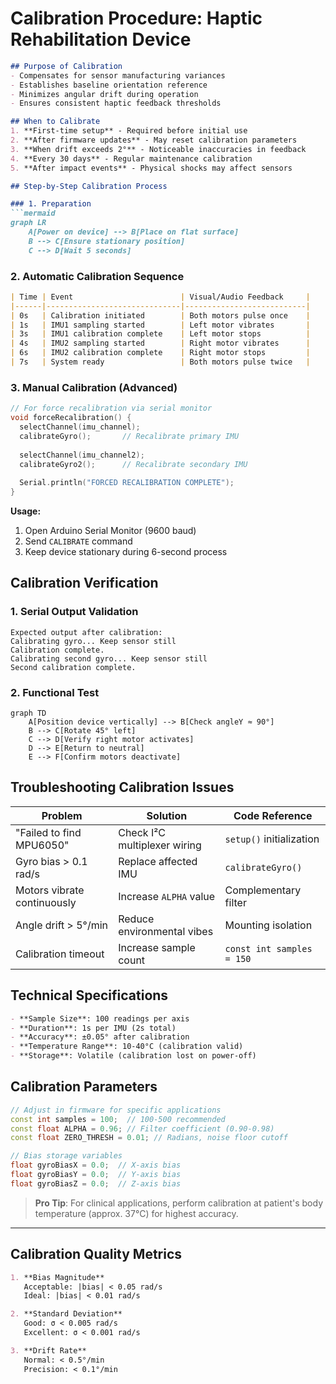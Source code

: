 # Calibration Procedure: Haptic Rehabilitation Device

```markdown
## Purpose of Calibration
- Compensates for sensor manufacturing variances
- Establishes baseline orientation reference
- Minimizes angular drift during operation
- Ensures consistent haptic feedback thresholds

## When to Calibrate
1. **First-time setup** - Required before initial use
2. **After firmware updates** - May reset calibration parameters
3. **When drift exceeds 2°** - Noticeable inaccuracies in feedback
4. **Every 30 days** - Regular maintenance calibration
5. **After impact events** - Physical shocks may affect sensors

## Step-by-Step Calibration Process

### 1. Preparation
```mermaid
graph LR
    A[Power on device] --> B[Place on flat surface]
    B --> C[Ensure stationary position]
    C --> D[Wait 5 seconds]
```

### 2. Automatic Calibration Sequence
```markdown
| Time | Event                        | Visual/Audio Feedback     |
|------|------------------------------|---------------------------|
| 0s   | Calibration initiated        | Both motors pulse once    |
| 1s   | IMU1 sampling started        | Left motor vibrates       |
| 3s   | IMU1 calibration complete    | Left motor stops          |
| 4s   | IMU2 sampling started        | Right motor vibrates      |
| 6s   | IMU2 calibration complete    | Right motor stops         |
| 7s   | System ready                 | Both motors pulse twice   |
```

### 3. Manual Calibration (Advanced)
```cpp
// For force recalibration via serial monitor
void forceRecalibration() {
  selectChannel(imu_channel);
  calibrateGyro();       // Recalibrate primary IMU
  
  selectChannel(imu_channel2);
  calibrateGyro2();      // Recalibrate secondary IMU
  
  Serial.println("FORCED RECALIBRATION COMPLETE");
}
```
**Usage:**
1. Open Arduino Serial Monitor (9600 baud)
2. Send `CALIBRATE` command
3. Keep device stationary during 6-second process

## Calibration Verification

### 1. Serial Output Validation
```text
Expected output after calibration:
Calibrating gyro... Keep sensor still
Calibration complete.
Calibrating second gyro... Keep sensor still
Second calibration complete.
```

### 2. Functional Test
```mermaid
graph TD
    A[Position device vertically] --> B[Check angleY ≈ 90°]
    B --> C[Rotate 45° left]
    C --> D[Verify right motor activates]
    D --> E[Return to neutral]
    E --> F[Confirm motors deactivate]
```

## Troubleshooting Calibration Issues

| Problem                     | Solution                     | Code Reference            |
|-----------------------------|------------------------------|---------------------------|
| "Failed to find MPU6050"    | Check I²C multiplexer wiring | `setup()` initialization  |
| Gyro bias > 0.1 rad/s       | Replace affected IMU         | `calibrateGyro()`         |
| Motors vibrate continuously | Increase `ALPHA` value       | Complementary filter      |
| Angle drift > 5°/min        | Reduce environmental vibes   | Mounting isolation        |
| Calibration timeout         | Increase sample count        | `const int samples = 150` |

## Technical Specifications
```markdown
- **Sample Size**: 100 readings per axis
- **Duration**: 1s per IMU (2s total)
- **Accuracy**: ±0.05° after calibration
- **Temperature Range**: 10-40°C (calibration valid)
- **Storage**: Volatile (calibration lost on power-off)
```

## Calibration Parameters
```cpp
// Adjust in firmware for specific applications
const int samples = 100;  // 100-500 recommended
const float ALPHA = 0.96; // Filter coefficient (0.90-0.98)
const float ZERO_THRESH = 0.01; // Radians, noise floor cutoff

// Bias storage variables
float gyroBiasX = 0.0;  // X-axis bias
float gyroBiasY = 0.0;  // Y-axis bias
float gyroBiasZ = 0.0;  // Z-axis bias
```

> **Pro Tip**: For clinical applications, perform calibration at patient's body temperature (approx. 37°C) for highest accuracy.

---

## Calibration Quality Metrics
```markdown
1. **Bias Magnitude**  
   Acceptable: |bias| < 0.05 rad/s  
   Ideal: |bias| < 0.01 rad/s

2. **Standard Deviation**  
   Good: σ < 0.005 rad/s  
   Excellent: σ < 0.001 rad/s

3. **Drift Rate**  
   Normal: < 0.5°/min  
   Precision: < 0.1°/min
